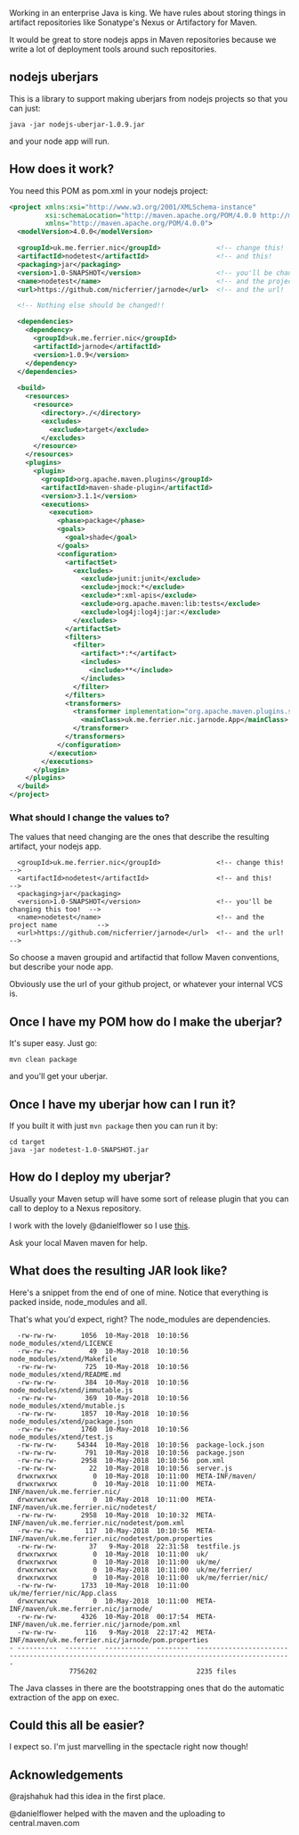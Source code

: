 Working in an enterprise Java is king. We have rules about storing
things in artifact repositories like Sonatype's Nexus or Artifactory
for Maven.

It would be great to store nodejs apps in Maven repositories because
we write a lot of deployment tools around such repositories.

## nodejs uberjars

This is a library to support making uberjars from nodejs projects so
that you can just:

```
java -jar nodejs-uberjar-1.0.9.jar
```

and your node app will run.


## How does it work?

You need this POM as pom.xml in your nodejs project:

```xml
<project xmlns:xsi="http://www.w3.org/2001/XMLSchema-instance"
         xsi:schemaLocation="http://maven.apache.org/POM/4.0.0 http://maven.apache.org/maven-v4_0_0.xsd"
         xmlns="http://maven.apache.org/POM/4.0.0">
  <modelVersion>4.0.0</modelVersion>

  <groupId>uk.me.ferrier.nic</groupId>              <!-- change this!                  -->
  <artifactId>nodetest</artifactId>                 <!-- and this!                     -->
  <packaging>jar</packaging>
  <version>1.0-SNAPSHOT</version>                   <!-- you'll be changing this too!  -->
  <name>nodetest</name>                             <!-- and the project name          -->
  <url>https://github.com/nicferrier/jarnode</url>  <!-- and the url!                  -->

  <!-- Nothing else should be changed!!                                                -->

  <dependencies>
    <dependency>
      <groupId>uk.me.ferrier.nic</groupId>
      <artifactId>jarnode</artifactId>
      <version>1.0.9</version>
    </dependency>
  </dependencies>
  
  <build>
    <resources>
      <resource>
        <directory>./</directory>
        <excludes>
          <exclude>target</exclude>
        </excludes>
      </resource>
    </resources>
    <plugins>
      <plugin>
        <groupId>org.apache.maven.plugins</groupId>
        <artifactId>maven-shade-plugin</artifactId>
        <version>3.1.1</version>
        <executions>
          <execution>
            <phase>package</phase>
            <goals>
              <goal>shade</goal>
            </goals>
            <configuration>
              <artifactSet>
                <excludes>
                  <exclude>junit:junit</exclude>
                  <exclude>jmock:*</exclude>
                  <exclude>*:xml-apis</exclude>
                  <exclude>org.apache.maven:lib:tests</exclude>
                  <exclude>log4j:log4j:jar:</exclude>
                </excludes>
              </artifactSet>
              <filters>
                <filter>
                  <artifact>*:*</artifact>
                  <includes>
                    <include>**</include>
                  </includes>
                </filter>
              </filters>
              <transformers>
                <transformer implementation="org.apache.maven.plugins.shade.resource.ManifestResourceTransformer">
                  <mainClass>uk.me.ferrier.nic.jarnode.App</mainClass>
                </transformer>
              </transformers>
            </configuration>
          </execution>
        </executions>
      </plugin>
    </plugins>
  </build>
</project>
```

### What should I change the values to?

The values that need changing are the ones that describe the resulting
artifact, your nodejs app.

```
  <groupId>uk.me.ferrier.nic</groupId>              <!-- change this!                  -->
  <artifactId>nodetest</artifactId>                 <!-- and this!                     -->
  <packaging>jar</packaging>
  <version>1.0-SNAPSHOT</version>                   <!-- you'll be changing this too!  -->
  <name>nodetest</name>                             <!-- and the project name          -->
  <url>https://github.com/nicferrier/jarnode</url>  <!-- and the url!                  -->
```

So choose a maven groupid and artifactid that follow Maven
conventions, but describe your node app.

Obviously use the url of your github project, or whatever your
internal VCS is.

## Once I have my POM how do I make the uberjar?

It's super easy. Just go:

```
mvn clean package
```

and you'll get your uberjar.


## Once I have my uberjar how can I run it?

If you built it with just `mvn package` then you can run it by:

```
cd target
java -jar nodetest-1.0-SNAPSHOT.jar
```


## How do I deploy my uberjar?

Usually your Maven setup will have some sort of release plugin that
you can call to deploy to a Nexus repository.

I work with the lovely @danielflower so I use
[this](https://github.com/danielflower/multi-module-maven-release-plugin).

Ask your local Maven maven for help.


## What does the resulting JAR look like?

Here's a snippet from the end of one of mine. Notice that everything
is packed inside, node_modules and all.

That's what you'd expect, right? The node_modules are dependencies.

```
  -rw-rw-rw-      1056  10-May-2018  10:10:56  node_modules/xtend/LICENCE
  -rw-rw-rw-        49  10-May-2018  10:10:56  node_modules/xtend/Makefile
  -rw-rw-rw-       725  10-May-2018  10:10:56  node_modules/xtend/README.md
  -rw-rw-rw-       384  10-May-2018  10:10:56  node_modules/xtend/immutable.js
  -rw-rw-rw-       369  10-May-2018  10:10:56  node_modules/xtend/mutable.js
  -rw-rw-rw-      1857  10-May-2018  10:10:56  node_modules/xtend/package.json
  -rw-rw-rw-      1760  10-May-2018  10:10:56  node_modules/xtend/test.js
  -rw-rw-rw-     54344  10-May-2018  10:10:56  package-lock.json
  -rw-rw-rw-       791  10-May-2018  10:10:56  package.json
  -rw-rw-rw-      2958  10-May-2018  10:10:56  pom.xml
  -rw-rw-rw-        22  10-May-2018  10:10:56  server.js
  drwxrwxrwx         0  10-May-2018  10:11:00  META-INF/maven/
  drwxrwxrwx         0  10-May-2018  10:11:00  META-INF/maven/uk.me.ferrier.nic/
  drwxrwxrwx         0  10-May-2018  10:11:00  META-INF/maven/uk.me.ferrier.nic/nodetest/
  -rw-rw-rw-      2958  10-May-2018  10:10:32  META-INF/maven/uk.me.ferrier.nic/nodetest/pom.xml
  -rw-rw-rw-       117  10-May-2018  10:10:56  META-INF/maven/uk.me.ferrier.nic/nodetest/pom.properties
  -rw-rw-rw-        37   9-May-2018  22:31:58  testfile.js
  drwxrwxrwx         0  10-May-2018  10:11:00  uk/
  drwxrwxrwx         0  10-May-2018  10:11:00  uk/me/
  drwxrwxrwx         0  10-May-2018  10:11:00  uk/me/ferrier/
  drwxrwxrwx         0  10-May-2018  10:11:00  uk/me/ferrier/nic/
  -rw-rw-rw-      1733  10-May-2018  10:11:00  uk/me/ferrier/nic/App.class
  drwxrwxrwx         0  10-May-2018  10:11:00  META-INF/maven/uk.me.ferrier.nic/jarnode/
  -rw-rw-rw-      4326  10-May-2018  00:17:54  META-INF/maven/uk.me.ferrier.nic/jarnode/pom.xml
  -rw-rw-rw-       116   9-May-2018  22:17:42  META-INF/maven/uk.me.ferrier.nic/jarnode/pom.properties
- ----------  --------  -----------  --------  ----------------------------------------------------------------------------------------------
               7756202                         2235 files
```

The Java classes in there are the bootstrapping ones that do the
automatic extraction of the app on exec.


## Could this all be easier?

I expect so. I'm just marvelling in the spectacle right now though!


## Acknowledgements

@rajshahuk had this idea in the first place.

@danielflower helped with the maven and the uploading to central.maven.com
